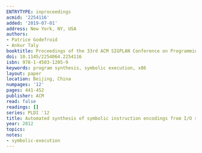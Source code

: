 ```yaml
---
ENTRYTYPE: inproceedings
acmid: '2254116'
added: '2019-07-01'
address: New York, NY, USA
authors:
- Patrice Godefroid
- Ankur Taly
booktitle: Proceedings of the 33rd ACM SIGPLAN Conference on Programming Language Design and Implementation
doi: 10.1145/2254064.2254116
isbn: 978-1-4503-1205-9
keywords: program synthesis, symbolic execution, x86
layout: paper
location: Beijing, China
numpages: '12'
pages: 441-452
publisher: ACM
read: false
readings: []
series: PLDI '12
title: Automated synthesis of symbolic instruction encodings from I/O samples
year: 2012
topics:
notes:
- symbolic-execution
---
```

